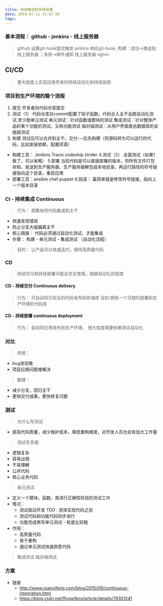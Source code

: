 ```yaml
---
title: 持续集成和持续部署
date: 2019-07-11 15:47:50
tags:
---
```

### 基本流程： github - jenkins - 线上服务器
> github 设置git-hook提交触发
> jenkins 响应git-hook, 构建：成功->推送到线上服务器 ；失败->邮件通知
> 线上服务器 nginx-

## CI/CD
> 更大程度上实现应用开发的持续自动化和持续监控
### 项目到生产环境的整个流程
1. 提交 开发者向代码仓库提交
2. 测试（1） 代码仓库对commit配置了钩子函数，代码合入主干会跑自动化测试,至少跑单元测试
单元测试：针对函数或模块的测试
集成测试：针对整体产品的某个功能的测试，又称功能测试
端对端测试：从用户界面直达数据库的全链路测试
3. 构建
测试后可以合并到主干，交付---后先构建（将源码转为可以运行的代码，比如安装依赖，配置资源）
- 构建工具： Jenkins Travis codeship strider
4.测试（2）
全面测试（如果1做了，可以省略）
5.部署
当前代码是可以直接部署的版本，将所有文件打包存档，发送到生产服务器，生产服务器解包成本地目录，再运行路径的符号链接指向这个目录，重启应用
- 部署工具：ansible chef puppet
6.回滚： 最简单就是修改符号链接，指向上一个版本目录 
### CI - 持续集成 Continuous 
> 行为： 频繁地将代码集成到主干 
- 快速发现错误
- 防止分支大幅偏离主干
- 核心措施： 代码必须通过自动化测试，才能集成
- 步骤： 构建 - 单元测试 - 集成测试 （自动化流程）
> 目的： 让产品可以快速迭代，保持高质量代码

### CD
> 持续交付和持续部署可能会交叉使用，根据自动化的程度
#### CD - 持续交付 Continuous delivery
> 行为： 可自动将已验证的代码发布到存储库
> 目的:拥有一个可随时部署到生产环境的代码库
#### CD - 持续部署 continuous deployment
> 行为： 自动将应用发布到生产环境， 很大程度需要依赖测试自动化
### 对比
> 传统：
  - bug发现晚
  - 项目后期问题难解决
> 敏捷：
  - 减少分支，回归主干
  - 更快交付成果，更快修复问题
### 测试
> 为什么写测试
- 提高代码质量，减少维护成本，降低重构难度，对开发人员也会有加大工作量
> 测试写多细
- 逻辑复杂
- 容易出错
- 不易理解
- 公共代码
- 核心业务代码

> 单元测试
- 定义一个模块，函数，类进行正确性检验的测试工作
- 情况：
  - 测试驱动开发 TDD : 具体实现代码之前
  - 测试代码和功能代码同步进行
  - 功能完成再写单元测试 - 粒度比较粗
- 作用：
  - 高质量代码
  - 易于重构
  - 通过单元测试快速熟悉代码
> 集成测试
> 端对端测试
### 方案
- 链接
  - http://www.ruanyifeng.com/blog/2015/09/continuous-integration.html
  - https://blog.csdn.net/flysqrlboy/article/details/79301241